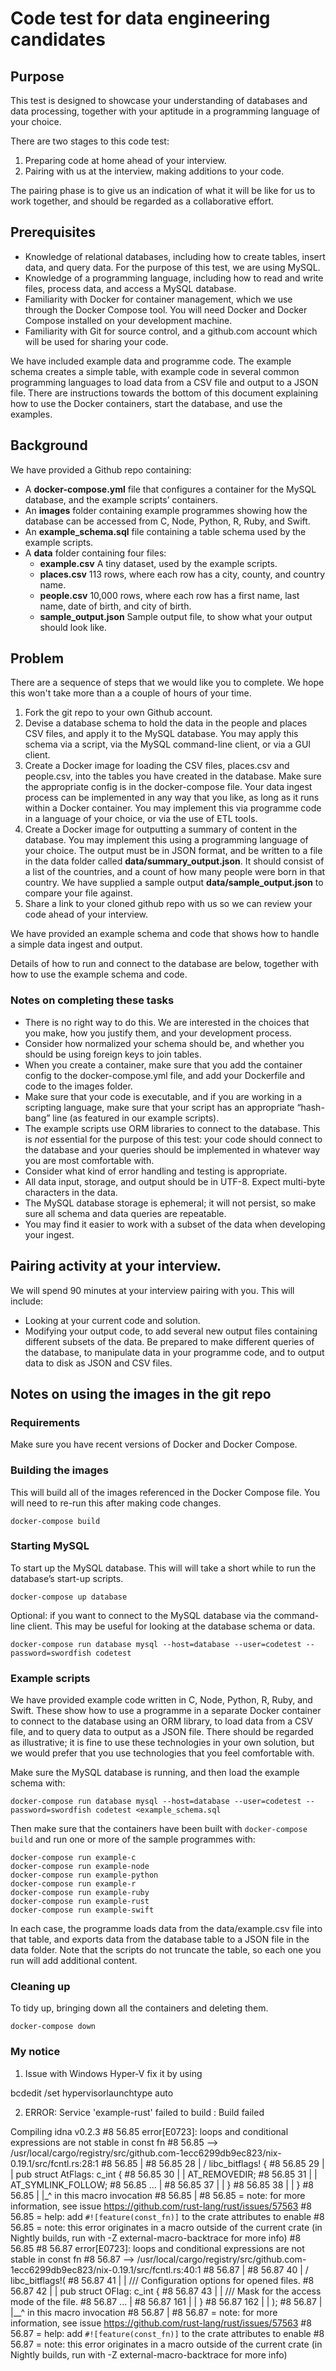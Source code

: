 # Code test for data engineering candidates

## Purpose

This test is designed to showcase your understanding of databases and data processing, together with your aptitude in a programming language of your choice.

There are two stages to this code test:

1. Preparing code at home ahead of your interview.
2. Pairing with us at the interview, making additions to your code.

The pairing phase is to give us an indication of what it will be like for us to work together, and should be regarded as a collaborative effort.

## Prerequisites

- Knowledge of relational databases, including how to create tables, insert data, and query data. For the purpose of this test, we are using MySQL.
- Knowledge of a programming language, including how to read and write files, process data, and access a MySQL database.
- Familiarity with Docker for container management, which we use through the Docker Compose tool. You will need Docker and Docker Compose installed on your development machine.
- Familiarity with Git for source control, and a github.com account which will be used for sharing your code.

We have included example data and programme code. The example schema creates a simple table, with example code in several common programming languages to load data from a CSV file and output to a JSON file. There are instructions towards the bottom of this document explaining how to use the Docker containers, start the database, and use the examples.

## Background

We have provided a Github repo containing:

- A **docker-compose.yml** file that configures a container for the MySQL database, and the example scripts’ containers.
- An **images** folder containing example programmes showing how the database can be accessed from C, Node, Python, R, Ruby, and Swift.
- An **example_schema.sql** file containing a table schema used by the example scripts.
- A **data** folder containing four files:
  - **example.csv** A tiny dataset, used by the example scripts.
  - **places.csv** 113 rows, where each row has a city, county, and country name.
  - **people.csv** 10,000 rows, where each row has a first name, last name, date of birth, and city of birth.
  - **sample_output.json** Sample output file, to show what your output should look like.

## Problem

There are a sequence of steps that we would like you to complete. We hope this won't take more than a a couple of hours of your time.

1. Fork the git repo to your own Github account.
2. Devise a database schema to hold the data in the people and places CSV files, and apply it to the MySQL database. You may apply this schema via a script, via the MySQL command-line client, or via a GUI client.
3. Create a Docker image for loading the CSV files, places.csv and people.csv, into the tables you have created in the database. Make sure the appropriate config is in the docker-compose file. Your data ingest process can be implemented in any way that you like, as long as it runs within a Docker container. You may implement this via programme code in a language of your choice, or via the use of ETL tools.
4. Create a Docker image for outputting a summary of content in the database. You may implement this using a programming language of your choice. The output must be in JSON format, and be written to a file in the data folder called **data/summary_output.json**. It should consist of a list of the countries, and a count of how many people were born in that country. We have supplied a sample output **data/sample_output.json** to compare your file against.
5. Share a link to your cloned github repo with us so we can review your code ahead of your interview.

We have provided an example schema and code that shows how to handle a simple data ingest and output.

Details of how to run and connect to the database are below, together with how to use the example schema and code.

### Notes on completing these tasks

- There is no right way to do this. We are interested in the choices that you make, how you justify them, and your development process.
- Consider how normalized your schema should be, and whether you should be using foreign keys to join tables.
- When you create a container, make sure that you add the container config to the docker-compose.yml file, and add your Dockerfile and code to the images folder.
- Make sure that your code is executable, and if you are working in a scripting language, make sure that your script has an appropriate “hash-bang” line (as featured in our example scripts).
- The example scripts use ORM libraries to connect to the database. This is _not_ essential for the purpose of this test: your code should connect to the database and your queries should be implemented in whatever way you are most comfortable with.
- Consider what kind of error handling and testing is appropriate.
- All data input, storage, and output should be in UTF-8. Expect multi-byte characters in the data.
- The MySQL database storage is ephemeral; it will not persist, so make sure all schema and data queries are repeatable.
- You may find it easier to work with a subset of the data when developing your ingest.

## Pairing activity at your interview.

We will spend 90 minutes at your interview pairing with you. This will include:

- Looking at your current code and solution.
- Modifying your output code, to add several new output files containing different subsets of the data. Be prepared to make different queries of the database, to manipulate data in your programme code, and to output data to disk as JSON and CSV files.

## Notes on using the images in the git repo

### Requirements

Make sure you have recent versions of Docker and Docker Compose.

### Building the images

This will build all of the images referenced in the Docker Compose file. You will need to re-run this after making code changes.

```
docker-compose build
```

### Starting MySQL

To start up the MySQL database. This will will take a short while to run the database’s start-up scripts.

```
docker-compose up database
```

Optional: if you want to connect to the MySQL database via the command-line client. This may be useful for looking at the database schema or data.

```
docker-compose run database mysql --host=database --user=codetest --password=swordfish codetest
```

### Example scripts

We have provided example code written in C, Node, Python, R, Ruby, and Swift. These show how to use a programme in a separate Docker container to connect to the database using an ORM library, to load data from a CSV file, and to query data to output as a JSON file. There should be regarded as illustrative; it is fine to use these technologies in your own solution, but we would prefer that you use technologies that you feel comfortable with.

Make sure the MySQL database is running, and then load the example schema with:

```
docker-compose run database mysql --host=database --user=codetest --password=swordfish codetest <example_schema.sql
```

Then make sure that the containers have been built with `docker-compose build` and run one or more of the sample programmes with:

```
docker-compose run example-c
docker-compose run example-node
docker-compose run example-python
docker-compose run example-r
docker-compose run example-ruby
docker-compose run example-rust
docker-compose run example-swift
```

In each case, the programme loads data from the data/example.csv file into that table, and exports data from the database table to a JSON file in the data folder. Note that the scripts do not truncate the table, so each one you run will add additional content.

### Cleaning up

To tidy up, bringing down all the containers and deleting them.

```
docker-compose down
```


### My notice 


1) Issue with Windows Hyper-V fix it by using

bcdedit /set hypervisorlaunchtype auto

2) ERROR: Service 'example-rust' failed to build : Build failed

 Compiling idna v0.2.3
#8 56.85 error[E0723]: loops and conditional expressions are not stable in const fn
#8 56.85   --> /usr/local/cargo/registry/src/github.com-1ecc6299db9ec823/nix-0.19.1/src/fcntl.rs:28:1
#8 56.85    |
#8 56.85 28 | / libc_bitflags! {
#8 56.85 29 | |     pub struct AtFlags: c_int {
#8 56.85 30 | |         AT_REMOVEDIR;
#8 56.85 31 | |         AT_SYMLINK_FOLLOW;
#8 56.85 ...  |
#8 56.85 37 | |     }
#8 56.85 38 | | }
#8 56.85    | |_^ in this macro invocation
#8 56.85    |
#8 56.85    = note: for more information, see issue https://github.com/rust-lang/rust/issues/57563
#8 56.85    = help: add `#![feature(const_fn)]` to the crate attributes to enable
#8 56.85    = note: this error originates in a macro outside of the current crate (in Nightly builds, run with -Z external-macro-backtrace for more info)
#8 56.85
#8 56.87 error[E0723]: loops and conditional expressions are not stable in const fn
#8 56.87    --> /usr/local/cargo/registry/src/github.com-1ecc6299db9ec823/nix-0.19.1/src/fcntl.rs:40:1
#8 56.87     |
#8 56.87 40  | / libc_bitflags!(
#8 56.87 41  | |     /// Configuration options for opened files.
#8 56.87 42  | |     pub struct OFlag: c_int {
#8 56.87 43  | |         /// Mask for the access mode of the file.
#8 56.87 ...   |
#8 56.87 161 | |     }
#8 56.87 162 | | );
#8 56.87     | |__^ in this macro invocation
#8 56.87     |
#8 56.87     = note: for more information, see issue https://github.com/rust-lang/rust/issues/57563
#8 56.87     = help: add `#![feature(const_fn)]` to the crate attributes to enable
#8 56.87     = note: this error originates in a macro outside of the current crate (in Nightly builds, run with -Z external-macro-backtrace for more info)